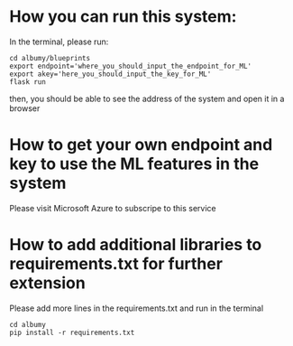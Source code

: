 # How you can run this system:
In the terminal, please run:

```
cd albumy/blueprints
export endpoint='where_you_should_input_the_endpoint_for_ML'
export akey='here_you_should_input_the_key_for_ML'
flask run
```

then, you should be able to see the address of the system and open it in a browser

# How to get your own endpoint and key to use the ML features in the system

Please visit Microsoft Azure to subscripe to this service

# How to add additional libraries to requirements.txt for further extension

Please add more lines in the requirements.txt and run in the terminal

```
cd albumy
pip install -r requirements.txt
```
